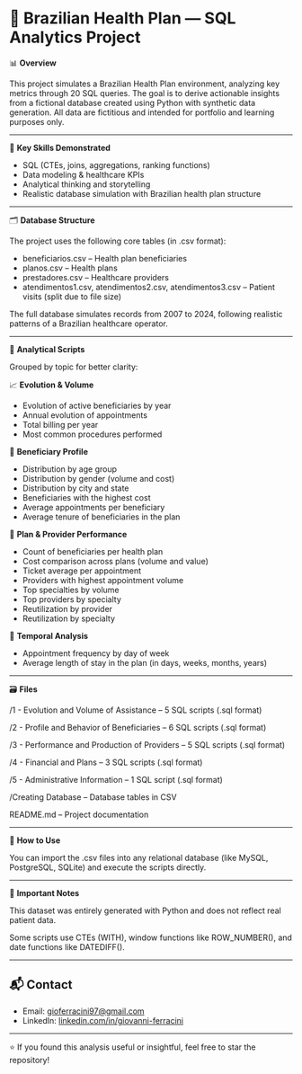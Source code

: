 # 🏥 Brazilian Health Plan — SQL Analytics Project

📊 **Overview**

This project simulates a Brazilian Health Plan environment, analyzing key metrics through 20 SQL queries. The goal is to derive actionable insights from a fictional database created using Python with synthetic data generation.
All data are fictitious and intended for portfolio and learning purposes only.

---

🧠 **Key Skills Demonstrated**

* SQL (CTEs, joins, aggregations, ranking functions)
* Data modeling & healthcare KPIs
* Analytical thinking and storytelling
* Realistic database simulation with Brazilian health plan structure

---

🗂️ **Database Structure**

The project uses the following core tables (in .csv format):

* beneficiarios.csv – Health plan beneficiaries
* planos.csv – Health plans
* prestadores.csv – Healthcare providers
* atendimentos1.csv, atendimentos2.csv, atendimentos3.csv – Patient visits (split due to file size)

The full database simulates records from 2007 to 2024, following realistic patterns of a Brazilian healthcare operator.

---

📌 **Analytical Scripts**

Grouped by topic for better clarity:

📈 **Evolution & Volume**

* Evolution of active beneficiaries by year
* Annual evolution of appointments
* Total billing per year
* Most common procedures performed

👥 **Beneficiary Profile**

* Distribution by age group
* Distribution by gender (volume and cost)
* Distribution by city and state
* Beneficiaries with the highest cost
* Average appointments per beneficiary
* Average tenure of beneficiaries in the plan

💼 **Plan & Provider Performance**

* Count of beneficiaries per health plan
* Cost comparison across plans (volume and value)
* Ticket average per appointment
* Providers with highest appointment volume
* Top specialties by volume
* Top providers by specialty
* Reutilization by provider
* Reutilization by specialty

📆 **Temporal Analysis**

* Appointment frequency by day of week
* Average length of stay in the plan (in days, weeks, months, years)

---

🗃️ **Files**

/1 - Evolution and Volume of Assistance – 5 SQL scripts (.sql format)

/2 - Profile and Behavior of Beneficiaries – 6 SQL scripts (.sql format)

/3 - Performance and Production of Providers – 5 SQL scripts (.sql format)

/4 - Financial and Plans – 3 SQL scripts (.sql format)

/5 - Administrative Information – 1 SQL script (.sql format)

/Creating Database – Database tables in CSV

README.md – Project documentation

---

🚀 **How to Use**

You can import the .csv files into any relational database (like MySQL, PostgreSQL, SQLite) and execute the scripts directly.

---

📌 **Important Notes**

This dataset was entirely generated with Python and does not reflect real patient data.

Some scripts use CTEs (WITH), window functions like ROW_NUMBER(), and date functions like DATEDIFF().

---

## 📬 Contact

- Email: gioferracini97@gmail.com
- LinkedIn: [linkedin.com/in/giovanni-ferracini](https://www.linkedin.com/in/giovanni-ferracini/)

---

⭐ If you found this analysis useful or insightful, feel free to star the repository!
